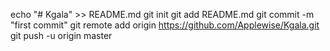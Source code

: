 echo "# Kgala" >> README.md
git init
git add README.md
git commit -m "first commit"
git remote add origin https://github.com/Applewise/Kgala.git
git push -u origin master

